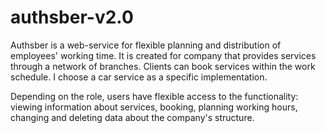 # authsber-v2.0
Authsber is a web-service for flexible planning and distribution of employees'
working time. It is created for company that provides services through a network 
of branches. Clients can book services within the work schedule. 
I choose a car service as a specific implementation.

Depending on the role, users have flexible access to the functionality: 
viewing information about services, 
booking, 
planning working hours, 
changing and deleting data about the company's structure.
